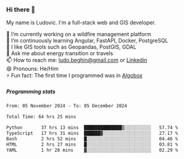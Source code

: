 ### Hi there 👋

My name is Ludovic. I'm a full-stack web and GIS developer.

 🔭 I’m currently working on a wildfire management platform<br/>
 🌱 I’m continuously learning Angular, FastAPI, Docker, PostgreSQL<br/>
 👯 I like GIS tools such as Geopandas, PostGIS, GDAL<br/>
 💬 Ask me about energy transition or travels<br/>
 📫 How to reach me: ludo.beghin@gmail.com or [Linkedin](https://www.linkedin.com/in/ludovic-beghin/)<br/>
 😄 Pronouns: He/Him<br/>
 ⚡ Fun fact: The first time I programmed was in [Algobox](https://fr.wikipedia.org/wiki/Algobox)<br/>

##### Programming stats
<!--START_SECTION:waka-->

```txt
From: 05 November 2024 - To: 05 December 2024

Total Time: 64 hrs 25 mins

Python       37 hrs 13 mins  ██████████████▒░░░░░░░░░░   57.74 %
TypeScript   17 hrs 31 mins  ██████▓░░░░░░░░░░░░░░░░░░   27.17 %
Bash         2 hrs 52 mins   █░░░░░░░░░░░░░░░░░░░░░░░░   04.46 %
HTML         2 hrs 27 mins   █░░░░░░░░░░░░░░░░░░░░░░░░   03.81 %
YAML         1 hr 28 mins    ▓░░░░░░░░░░░░░░░░░░░░░░░░   02.29 %
```

<!--END_SECTION:waka-->

